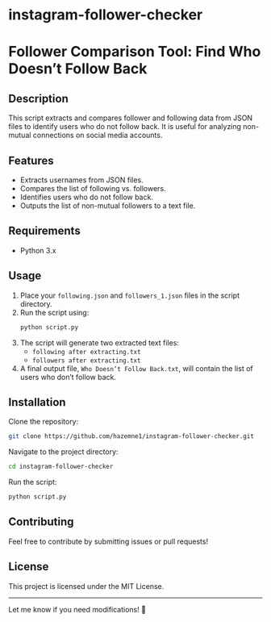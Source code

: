 # instagram-follower-checker
# Follower Comparison Tool: Find Who Doesn’t Follow Back

## Description
This script extracts and compares follower and following data from JSON files to identify users who do not follow back. It is useful for analyzing non-mutual connections on social media accounts.

## Features
- Extracts usernames from JSON files.
- Compares the list of following vs. followers.
- Identifies users who do not follow back.
- Outputs the list of non-mutual followers to a text file.

## Requirements
- Python 3.x

## Usage
1. Place your `following.json` and `followers_1.json` files in the script directory.
2. Run the script using:
   ```bash
   python script.py
   ```
3. The script will generate two extracted text files:
   - `following after extracting.txt`
   - `followers after extracting.txt`
4. A final output file, `Who Doesn’t Follow Back.txt`, will contain the list of users who don’t follow back.

## Installation
Clone the repository:
```bash
git clone https://github.com/hazemne1/instagram-follower-checker.git
```
Navigate to the project directory:
```bash
cd instagram-follower-checker
```
Run the script:
```bash
python script.py
```

## Contributing
Feel free to contribute by submitting issues or pull requests!

## License
This project is licensed under the MIT License.

---
Let me know if you need modifications! 🚀

